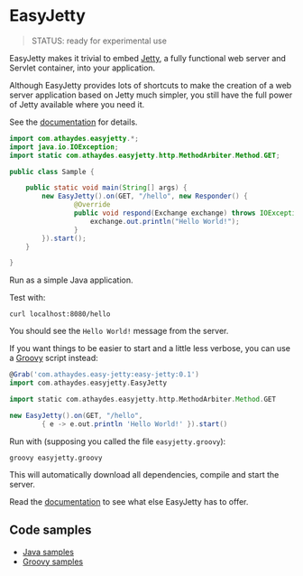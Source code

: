 # EasyJetty

> STATUS: ready for experimental use

EasyJetty makes it trivial to embed [Jetty](http://www.eclipse.org/jetty/),
a fully functional web server and Servlet container, into your application.

Although EasyJetty provides lots of shortcuts to make the creation of a web server application
based on Jetty much simpler, you still have the full power of Jetty available where you need it.

See the [documentation](https://github.com/renatoathaydes/easy-jetty/wiki) for details.

```java
import com.athaydes.easyjetty.*;
import java.io.IOException;
import static com.athaydes.easyjetty.http.MethodArbiter.Method.GET;

public class Sample {

    public static void main(String[] args) {
        new EasyJetty().on(GET, "/hello", new Responder() {
                @Override
                public void respond(Exchange exchange) throws IOException {
                    exchange.out.println("Hello World!");
                }
        }).start();
    }

}
```

Run as a simple Java application.

Test with:

```
curl localhost:8080/hello
```

You should see the `Hello World!` message from the server.


If you want things to be easier to start and a little less verbose, you can use a [Groovy](http://beta.groovy-lang.org/docs/latest/html/documentation/)
script instead:

```groovy
@Grab('com.athaydes.easy-jetty:easy-jetty:0.1')
import com.athaydes.easyjetty.EasyJetty

import static com.athaydes.easyjetty.http.MethodArbiter.Method.GET

new EasyJetty().on(GET, "/hello",
        { e -> e.out.println 'Hello World!' }).start()
```

Run with (supposing you called the file `easyjetty.groovy`):

```
groovy easyjetty.groovy
```

This will automatically download all dependencies, compile and start the server.


Read the [documentation](https://github.com/renatoathaydes/easy-jetty/wiki) to see what else EasyJetty has to offer.

## Code samples

* [Java samples](easy-jetty-core/src/test/java/sample)
* [Groovy samples](easy-jetty-core/src/demo)

